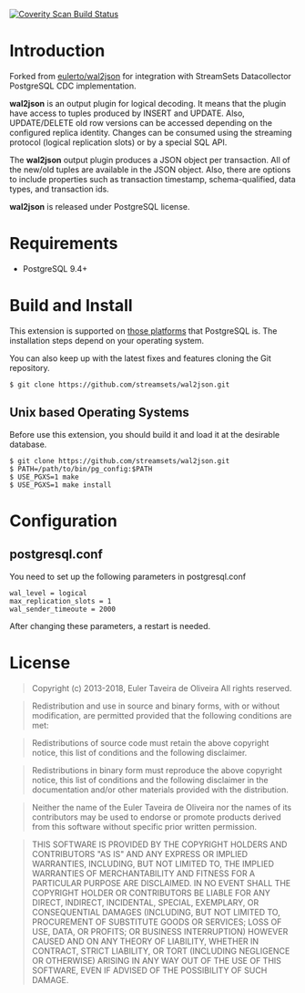 [![Coverity Scan Build Status](https://scan.coverity.com/projects/4832/badge.svg)](https://scan.coverity.com/projects/wal2json)

Introduction
============

Forked from [eulerto/wal2json](https://github.com/eulerto/wal2json) for integration with StreamSets Datacollector PostgreSQL CDC implementation.

**wal2json** is an output plugin for logical decoding. It means that the plugin have access to tuples produced by INSERT and UPDATE. Also, UPDATE/DELETE old row versions can be accessed depending on the configured replica identity. Changes can be consumed using the streaming protocol (logical replication slots) or by a special SQL API.

The **wal2json** output plugin produces a JSON object per transaction. All of the new/old tuples are available in the JSON object. Also, there are options to include properties such as transaction timestamp, schema-qualified, data types, and transaction ids.

**wal2json** is released under PostgreSQL license.

Requirements
============

* PostgreSQL 9.4+

Build and Install
=================

This extension is supported on [those platforms](http://www.postgresql.org/docs/current/static/supported-platforms.html) that PostgreSQL is. The installation steps depend on your operating system.

You can also keep up with the latest fixes and features cloning the Git repository.

```
$ git clone https://github.com/streamsets/wal2json.git
```

Unix based Operating Systems
----------------------------

Before use this extension, you should build it and load it at the desirable database.

```
$ git clone https://github.com/streamsets/wal2json.git
$ PATH=/path/to/bin/pg_config:$PATH
$ USE_PGXS=1 make
$ USE_PGXS=1 make install
```

Configuration
=============

postgresql.conf
---------------

You need to set up the following parameters in postgresql.conf

```
wal_level = logical
max_replication_slots = 1
wal_sender_timeoute = 2000
```

After changing these parameters, a restart is needed.


License
=======

> Copyright (c) 2013-2018, Euler Taveira de Oliveira
> All rights reserved.

> Redistribution and use in source and binary forms, with or without modification, are permitted provided that the following conditions are met:

> Redistributions of source code must retain the above copyright notice, this list of conditions and the following disclaimer.

> Redistributions in binary form must reproduce the above copyright notice, this list of conditions and the following disclaimer in the documentation and/or other materials provided with the distribution.

> Neither the name of the Euler Taveira de Oliveira nor the names of its contributors may be used to endorse or promote products derived from this software without specific prior written permission.

> THIS SOFTWARE IS PROVIDED BY THE COPYRIGHT HOLDERS AND CONTRIBUTORS "AS IS" AND ANY EXPRESS OR IMPLIED WARRANTIES, INCLUDING, BUT NOT LIMITED TO, THE IMPLIED WARRANTIES OF MERCHANTABILITY AND FITNESS FOR A PARTICULAR PURPOSE ARE DISCLAIMED. IN NO EVENT SHALL THE COPYRIGHT HOLDER OR CONTRIBUTORS BE LIABLE FOR ANY DIRECT, INDIRECT, INCIDENTAL, SPECIAL, EXEMPLARY, OR CONSEQUENTIAL DAMAGES (INCLUDING, BUT NOT LIMITED TO, PROCUREMENT OF SUBSTITUTE GOODS OR SERVICES; LOSS OF USE, DATA, OR PROFITS; OR BUSINESS INTERRUPTION) HOWEVER CAUSED AND ON ANY THEORY OF LIABILITY, WHETHER IN CONTRACT, STRICT LIABILITY, OR TORT (INCLUDING NEGLIGENCE OR OTHERWISE) ARISING IN ANY WAY OUT OF THE USE OF THIS SOFTWARE, EVEN IF ADVISED OF THE POSSIBILITY OF SUCH DAMAGE.